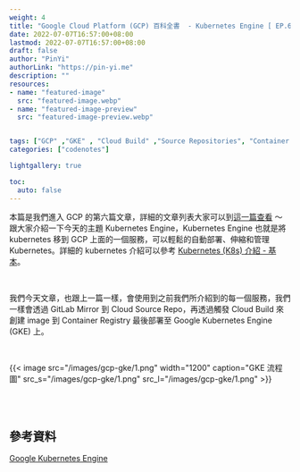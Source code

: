 ```yaml
---
weight: 4
title: "Google Cloud Platform (GCP) 百科全書  - Kubernetes Engine [ EP.6 ]"
date: 2022-07-07T16:57:00+08:00
lastmod: 2022-07-07T16:57:00+08:00
draft: false
author: "PinYi"
authorLink: "https://pin-yi.me"
description: ""
resources:
- name: "featured-image"
  src: "featured-image.webp"
- name: "featured-image-preview"
  src: "featured-image-preview.webp"


tags: ["GCP" ,"GKE" , "Cloud Build" ,"Source Repositories", "Container Registry" ]
categories: ["codenotes"]

lightgallery: true

toc:
  auto: false
---
```


本篇是我們進入 GCP 的第六篇文章，詳細的文章列表大家可以到[這一篇查看](https://blog.pin-yi.me/gcp-introduce/) ～ 跟大家介紹一下今天的主題 Kubernetes Engine，Kubernetes Engine 也就是將 kubernetes 移到 GCP 上面的一個服務，可以輕鬆的自動部署、伸縮和管理 Kubernetes。詳細的 kubernetes 介紹可以參考 [Kubernetes (K8s) 介紹 - 基本](https://blog.pin-yi.me/k8s/)。

<br>

我們今天文章，也跟上一篇一樣，會使用到之前我們所介紹到的每一個服務，我們一樣會透過 GitLab Mirror 到 Cloud Source Repo，再透過觸發 Cloud Build 來創建 image 到 Container Registry 最後部署至 Google Kubernetes Engine (GKE) 上。

<br>

{{< image src="/images/gcp-gke/1.png"  width="1200" caption="GKE 流程圖" src_s="/images/gcp-gke/1.png" src_l="/images/gcp-gke/1.png" >}}

<br>		




<br>

## 參考資料


[Google Kubernetes Engine](https://cloud.google.com/kubernetes-engine)
